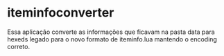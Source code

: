 # iteminfoconverter
Essa aplicação converte as informações que ficavam na pasta data para hexeds legado para o novo formato de iteminfo.lua
mantendo o encoding correto.

